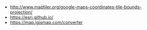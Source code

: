 - http://www.maptiler.org/google-maps-coordinates-tile-bounds-projection/
- https://esri.github.io/
- https://map.igismap.com/converter
